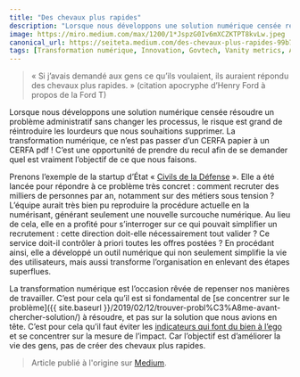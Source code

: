 ```yaml
---
title: "Des chevaux plus rapides"
description: "Lorsque nous développons une solution numérique censée résoudre un problème administratif sans changer les processus, le risque est"
image: https://miro.medium.com/max/1200/1*JspzG0Iv6mXCZKTPT8kvLw.jpeg
canonical_url: https://seiteta.medium.com/des-chevaux-plus-rapides-99b7aa686dd8
tags: [Transformation numérique, Innovation, Govtech, Vanity metrics, Administration, Produit]
---
```


> « Si j’avais demandé aux gens ce qu’ils voulaient, ils auraient répondu des chevaux plus rapides. » (citation apocryphe d’Henry Ford à propos de la Ford T)

Lorsque nous développons une solution numérique censée résoudre un problème administratif sans changer les processus, le risque est grand de réintroduire les lourdeurs que nous souhaitions supprimer. La transformation numérique, ce n’est pas passer d’un CERFA papier à un CERFA pdf ! C’est une opportunité de prendre du recul afin de se demander quel est vraiment l’objectif de ce que nous faisons.

Prenons l’exemple de la startup d’État « [Civils de la Défense](https://civilsdeladefense.fabnum.fr/) ». Elle a été lancée pour répondre à ce problème très concret : comment recruter des milliers de personnes par an, notamment sur des métiers sous tension ? L’équipe aurait très bien pu reproduire la procédure actuelle en la numérisant, générant seulement une nouvelle surcouche numérique. Au lieu de cela, elle en a profité pour s’interroger sur ce qui pouvait simplifier un recrutement : cette direction doit-elle nécessairement tout valider ? Ce service doit-il contrôler à priori toutes les offres postées ? En procédant ainsi, elle a développé un outil numérique qui non seulement simplifie la vie des utilisateurs, mais aussi transforme l’organisation en enlevant des étapes superflues.

La transformation numérique est l’occasion rêvée de repenser nos manières de travailler. C’est pour cela qu’il est si fondamental de [se concentrer sur le problème]({{ site.baseurl }}/2019/02/12/trouver-probl%C3%A8me-avant-chercher-solution/) à résoudre, et pas sur la solution que nous avions en tête. C’est pour cela qu’il faut éviter les [indicateurs qui font du bien à l’ego](http://lucyinthescrum.com/novanitymetrics/) et se concentrer sur la mesure de l’impact. Car l’objectif est d’améliorer la vie des gens, pas de créer des chevaux plus rapides.

> Article publié à l'origine sur [Medium](https://seiteta.medium.com/des-chevaux-plus-rapides-99b7aa686dd8).
